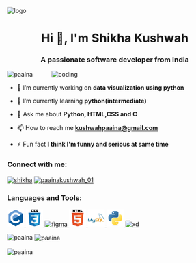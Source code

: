 ![logo](https://github.com/Paaina/Paaina/blob/main/Inspiration%20does%20exist%2C%20but%20it%20must%20find%20you%20working..gif)


<h1 align="center">Hi 👋, I'm Shikha Kushwah</h1>
<h3 align="center">A passionate software developer from India</h3>

<img align ="right" alt= "coding" width="400" src="https://i.pinimg.com/originals/ef/2d/b0/ef2db0885d94fd149a4b7914923bb2a3.gif">

<p align="left"> <img src="https://komarev.com/ghpvc/?username=paaina&label=Profile%20views&color=0e75b6&style=flat" alt="paaina" /> </p>

- 🔭 I’m currently working on **data visualization using python**

- 🌱 I’m currently learning **python(intermediate)**

- 💬 Ask me about **Python, HTML,CSS and C**

- 📫 How to reach me **kushwahpaaina@gmail.com**

- ⚡ Fun fact **I think I'm funny and serious at same time**

<h3 align="left">Connect with me:</h3>
<p align="left">
<a href="https://dev.to/shikha" target="blank"><img align="center" src="https://raw.githubusercontent.com/rahuldkjain/github-profile-readme-generator/master/src/images/icons/Social/devto.svg" alt="shikha" height="30" width="40" /></a>
<a href="https://instagram.com/paainakushwah_01" target="blank"><img align="center" src="https://raw.githubusercontent.com/rahuldkjain/github-profile-readme-generator/master/src/images/icons/Social/instagram.svg" alt="paainakushwah_01" height="30" width="40" /></a>
</p>

<h3 align="left">Languages and Tools:</h3>
<p align="left"> <a href="https://www.cprogramming.com/" target="_blank" rel="noreferrer"> <img src="https://raw.githubusercontent.com/devicons/devicon/master/icons/c/c-original.svg" alt="c" width="40" height="40"/> </a> <a href="https://www.w3schools.com/css/" target="_blank" rel="noreferrer"> <img src="https://raw.githubusercontent.com/devicons/devicon/master/icons/css3/css3-original-wordmark.svg" alt="css3" width="40" height="40"/> </a> <a href="https://www.figma.com/" target="_blank" rel="noreferrer"> <img src="https://www.vectorlogo.zone/logos/figma/figma-icon.svg" alt="figma" width="40" height="40"/> </a> <a href="https://www.w3.org/html/" target="_blank" rel="noreferrer"> <img src="https://raw.githubusercontent.com/devicons/devicon/master/icons/html5/html5-original-wordmark.svg" alt="html5" width="40" height="40"/> </a> <a href="https://www.mysql.com/" target="_blank" rel="noreferrer"> <img src="https://raw.githubusercontent.com/devicons/devicon/master/icons/mysql/mysql-original-wordmark.svg" alt="mysql" width="40" height="40"/> </a> <a href="https://www.python.org" target="_blank" rel="noreferrer"> <img src="https://raw.githubusercontent.com/devicons/devicon/master/icons/python/python-original.svg" alt="python" width="40" height="40"/> </a> <a href="https://www.adobe.com/products/xd.html" target="_blank" rel="noreferrer"> <img src="https://cdn.worldvectorlogo.com/logos/adobe-xd.svg" alt="xd" width="40" height="40"/> </a> </p>

<p><img align="left" src="https://github-readme-stats.vercel.app/api/top-langs?username=paaina&show_icons=true&locale=en&layout=compact" alt="paaina" /></p>

<p>&nbsp;<img align="center" src="https://github-readme-stats.vercel.app/api?username=paaina&show_icons=true&locale=en" alt="paaina" /></p>

<p><img align="center" src="https://github-readme-streak-stats.herokuapp.com/?user=paaina&" alt="paaina" /></p>
